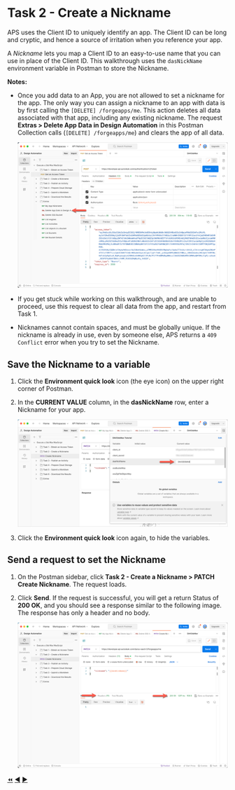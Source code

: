# Task 2 - Create a Nickname

APS uses the Client ID to uniquely identify an app. The Client ID can be long and cryptic, and hence a source of irritation when you reference your app.

A *Nickname* lets you map a Client ID to an easy-to-use name that you can use in place of the Client ID. This walkthrough uses the `dasNickName` environment variable in Postman to store the Nickname.

**Notes:**

- Once you add data to an App, you are not allowed to set a nickname for the app. The only way you can assign a nickname to an app with data is by first calling the `[DELETE] /forgeapps/me`. This action deletes all data associated with that app, including any existing nickname. The request **Extras > Delete App Data in Design Automation** in this Postman Collection calls (`[DELETE] /forgeapps/me`) and clears the app of all data.

    ![Delete App Data](../images/task2-delete_forge_app.png "Delete app")

- If you get stuck while working on this walkthrough, and are unable to proceed, use this request to clear all data from the app, and restart from Task 1.

- Nicknames cannot contain spaces, and must be globally unique.  If the nickname is already in use, even by someone else, APS returns a `409 Conflict` error when you try to set the Nickname.

## Save the Nickname to a variable

1. Click the **Environment quick look** icon (the eye icon) on the upper right corner of Postman.

2. In the **CURRENT VALUE** column, in the **dasNickName** row, enter a Nickname for your app.

   ![Nickname](../images/task2-environment_variables_grid.png "Nickname")

3. Click the **Environment quick look** icon again, to hide the variables.

## Send a request to set the Nickname

1. On the Postman sidebar, click **Task 2 - Create a Nickname > PATCH Create Nickname**. The request loads.

2. Click **Send**. If the request is successful, you will get a return Status of **200 OK**, and you should see a response similar to the following image. The response has only a header and no body.

    ![Successful nickname](../images/task2-successfull.png "Successful Nickname")


[:rewind:](../readme.md "readme.md") [:arrow_backward:](task-1.md "Previous task") [:arrow_forward:](task-3.md "Next task")

